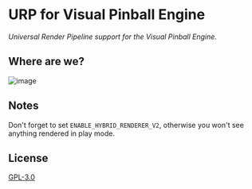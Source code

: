 # URP for Visual Pinball Engine

*Universal Render Pipeline support for the Visual Pinball Engine.*

## Where are we?

![image](https://user-images.githubusercontent.com/70426/102701996-adc9b000-425d-11eb-87df-6a2e327a504a.png)

## Notes

Don't forget to set `ENABLE_HYBRID_RENDERER_V2`, otherwise you won't see anything rendered in play mode.

## License

[GPL-3.0](LICENSE)